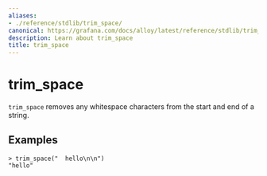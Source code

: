 ```yaml
---
aliases:
- ./reference/stdlib/trim_space/
canonical: https://grafana.com/docs/alloy/latest/reference/stdlib/trim_space/
description: Learn about trim_space
title: trim_space
---
```


# trim_space

`trim_space` removes any whitespace characters from the start and end of a string.

## Examples

```river
> trim_space("  hello\n\n")
"hello"
```
